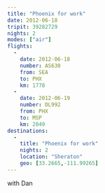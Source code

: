 ```yaml
---
title: "Phoenix for work"
date: 2012-06-18
tripit: 39282729
nights: 2
modes: ["air"]
flights:
  -
    date: 2012-06-18
    number: AS630
    from: SEA
    to: PHX
    km: 1778
  -
    date: 2012-06-19
    number: DL992
    from: PHX
    to: MSP
    km: 2049
destinations:
  -
    title: "Phoenix for work"
    nights: 2
    location: "Sheraton"
    geo: [33.2665,-111.99265]
---
```


with Dan
